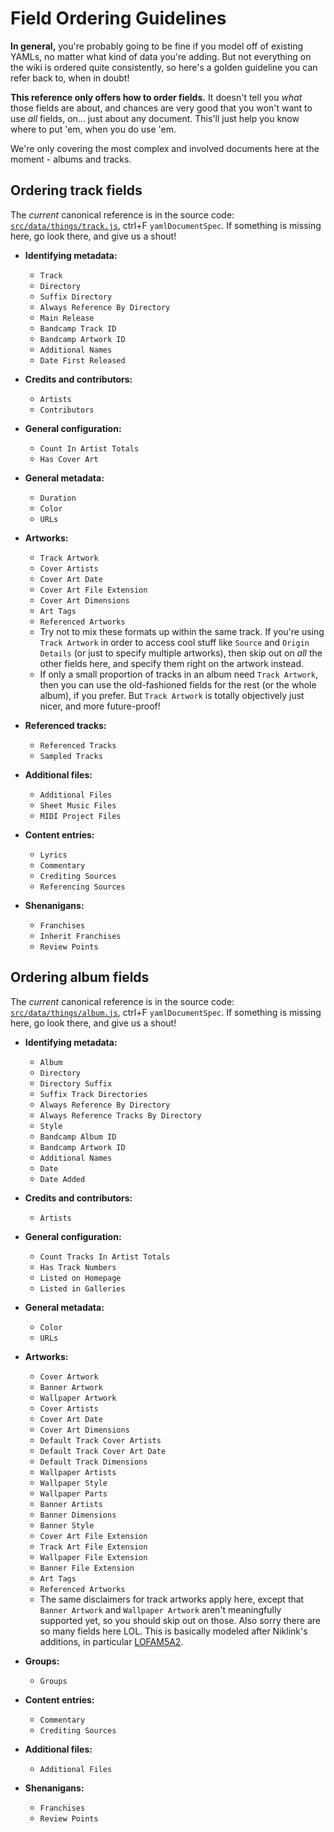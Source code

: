 # Field Ordering Guidelines

**In general,** you're probably going to be fine if you model off of existing YAMLs, no matter what kind of data you're adding. But not everything on the wiki is ordered quite consistently, so here's a golden guideline you can refer back to, when in doubt!

**This reference only offers how to order fields.** It doesn't tell you *what* those fields are about, and chances are very good that you won't want to use *all* fields, on... just about any document. This'll just help you know where to put 'em, when you do use 'em.

We're only covering the most complex and involved documents here at the moment - albums and tracks.

## Ordering track fields

The *current* canonical reference is in the source code: [`src/data/things/track.js`](https://github.com/hsmusic/hsmusic-wiki/blob/preview/src/data/things/track.js), ctrl+F `yamlDocumentSpec`. If something is missing here, go look there, and give us a shout!

- **Identifying metadata:**
  - `Track`
  - `Directory`
  - `Suffix Directory`
  - `Always Reference By Directory`
  - `Main Release`
  - `Bandcamp Track ID`
  - `Bandcamp Artwork ID`
  - `Additional Names`
  - `Date First Released`

- **Credits and contributors:**
  - `Artists`
  - `Contributors`

- **General configuration:**
  - `Count In Artist Totals`
  - `Has Cover Art`

- **General metadata:**
  - `Duration`
  - `Color`
  - `URLs`

- **Artworks:**
  - `Track Artwork`
  - `Cover Artists`
  - `Cover Art Date`
  - `Cover Art File Extension`
  - `Cover Art Dimensions`
  - `Art Tags`
  - `Referenced Artworks`
  - Try not to mix these formats up within the same track. If you're using `Track Artwork` in order to access cool stuff like `Source` and `Origin Details` (or just to specify multiple artworks), then skip out on *all* the other fields here, and specify them right on the artwork instead.
  - If only a small proportion of tracks in an album need `Track Artwork`, then you can use the old-fashioned fields for the rest (or the whole album), if you prefer. But `Track Artwork` is totally objectively just nicer, and more future-proof!

- **Referenced tracks:**
  - `Referenced Tracks`
  - `Sampled Tracks`

- **Additional files:**
  - `Additional Files`
  - `Sheet Music Files`
  - `MIDI Project Files`

- **Content entries:**
  - `Lyrics`
  - `Commentary`
  - `Crediting Sources`
  - `Referencing Sources`

- **Shenanigans:**
  - `Franchises`
  - `Inherit Franchises`
  - `Review Points`

## Ordering album fields

The *current* canonical reference is in the source code: [`src/data/things/album.js`](https://github.com/hsmusic/hsmusic-wiki/blob/preview/src/data/things/album.js), ctrl+F `yamlDocumentSpec`. If something is missing here, go look there, and give us a shout!

- **Identifying metadata:**
  - `Album`
  - `Directory`
  - `Directory Suffix`
  - `Suffix Track Directories`
  - `Always Reference By Directory`
  - `Always Reference Tracks By Directory`
  - `Style`
  - `Bandcamp Album ID`
  - `Bandcamp Artwork ID`
  - `Additional Names`
  - `Date`
  - `Date Added`

- **Credits and contributors:**
  - `Artists`

- **General configuration:**
  - `Count Tracks In Artist Totals`
  - `Has Track Numbers`
  - `Listed on Homepage`
  - `Listed in Galleries`

- **General metadata:**
  - `Color`
  - `URLs`

- **Artworks:**
  - `Cover Artwork`
  - `Banner Artwork`
  - `Wallpaper Artwork`
  - `Cover Artists`
  - `Cover Art Date`
  - `Cover Art Dimensions`
  - `Default Track Cover Artists`
  - `Default Track Cover Art Date`
  - `Default Track Dimensions`
  - `Wallpaper Artists`
  - `Wallpaper Style`
  - `Wallpaper Parts`
  - `Banner Artists`
  - `Banner Dimensions`
  - `Banner Style`
  - `Cover Art File Extension`
  - `Track Art File Extension`
  - `Wallpaper File Extension`
  - `Banner File Extension`
  - `Art Tags`
  - `Referenced Artworks`
  - The same disclaimers for track artworks apply here, except that `Banner Artwork` and `Wallpaper Artwork` aren't meaningfully supported yet, so you should skip out on those. Also sorry there are so many fields here LOL. This is basically modeled after Niklink's additions, in particular [LOFAM5A2](https://hsmusic.wiki/album/lofam5a2/).

- **Groups:**
  - `Groups`

- **Content entries:**
  - `Commentary`
  - `Crediting Sources`

- **Additional files:**
  - `Additional Files`

- **Shenanigans:**
  - `Franchises`
  - `Review Points`

